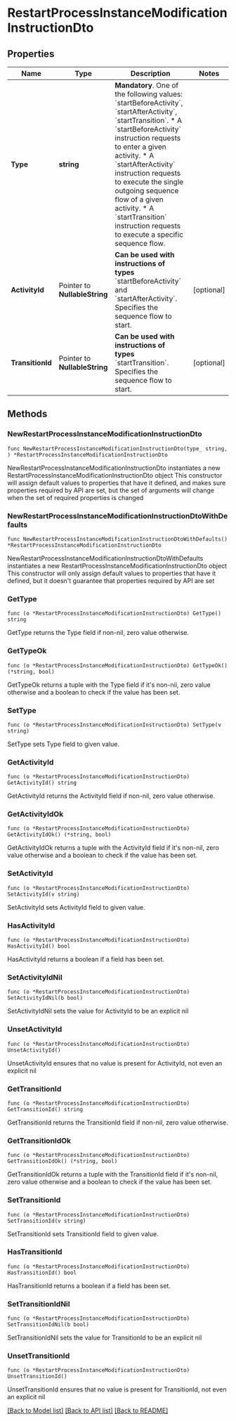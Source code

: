 # RestartProcessInstanceModificationInstructionDto

## Properties

Name | Type | Description | Notes
------------ | ------------- | ------------- | -------------
**Type** | **string** | **Mandatory**. One of the following values: &#x60;startBeforeActivity&#x60;, &#x60;startAfterActivity&#x60;, &#x60;startTransition&#x60;.  * A &#x60;startBeforeActivity&#x60; instruction requests to enter a given activity. * A &#x60;startAfterActivity&#x60; instruction requests to execute the single outgoing sequence flow of a given activity. * A &#x60;startTransition&#x60; instruction requests to execute a specific sequence flow. | 
**ActivityId** | Pointer to **NullableString** | **Can be used with instructions of types** &#x60;startBeforeActivity&#x60; and &#x60;startAfterActivity&#x60;. Specifies the sequence flow to start. | [optional] 
**TransitionId** | Pointer to **NullableString** | **Can be used with instructions of types** &#x60;startTransition&#x60;. Specifies the sequence flow to start. | [optional] 

## Methods

### NewRestartProcessInstanceModificationInstructionDto

`func NewRestartProcessInstanceModificationInstructionDto(type_ string, ) *RestartProcessInstanceModificationInstructionDto`

NewRestartProcessInstanceModificationInstructionDto instantiates a new RestartProcessInstanceModificationInstructionDto object
This constructor will assign default values to properties that have it defined,
and makes sure properties required by API are set, but the set of arguments
will change when the set of required properties is changed

### NewRestartProcessInstanceModificationInstructionDtoWithDefaults

`func NewRestartProcessInstanceModificationInstructionDtoWithDefaults() *RestartProcessInstanceModificationInstructionDto`

NewRestartProcessInstanceModificationInstructionDtoWithDefaults instantiates a new RestartProcessInstanceModificationInstructionDto object
This constructor will only assign default values to properties that have it defined,
but it doesn't guarantee that properties required by API are set

### GetType

`func (o *RestartProcessInstanceModificationInstructionDto) GetType() string`

GetType returns the Type field if non-nil, zero value otherwise.

### GetTypeOk

`func (o *RestartProcessInstanceModificationInstructionDto) GetTypeOk() (*string, bool)`

GetTypeOk returns a tuple with the Type field if it's non-nil, zero value otherwise
and a boolean to check if the value has been set.

### SetType

`func (o *RestartProcessInstanceModificationInstructionDto) SetType(v string)`

SetType sets Type field to given value.


### GetActivityId

`func (o *RestartProcessInstanceModificationInstructionDto) GetActivityId() string`

GetActivityId returns the ActivityId field if non-nil, zero value otherwise.

### GetActivityIdOk

`func (o *RestartProcessInstanceModificationInstructionDto) GetActivityIdOk() (*string, bool)`

GetActivityIdOk returns a tuple with the ActivityId field if it's non-nil, zero value otherwise
and a boolean to check if the value has been set.

### SetActivityId

`func (o *RestartProcessInstanceModificationInstructionDto) SetActivityId(v string)`

SetActivityId sets ActivityId field to given value.

### HasActivityId

`func (o *RestartProcessInstanceModificationInstructionDto) HasActivityId() bool`

HasActivityId returns a boolean if a field has been set.

### SetActivityIdNil

`func (o *RestartProcessInstanceModificationInstructionDto) SetActivityIdNil(b bool)`

 SetActivityIdNil sets the value for ActivityId to be an explicit nil

### UnsetActivityId
`func (o *RestartProcessInstanceModificationInstructionDto) UnsetActivityId()`

UnsetActivityId ensures that no value is present for ActivityId, not even an explicit nil
### GetTransitionId

`func (o *RestartProcessInstanceModificationInstructionDto) GetTransitionId() string`

GetTransitionId returns the TransitionId field if non-nil, zero value otherwise.

### GetTransitionIdOk

`func (o *RestartProcessInstanceModificationInstructionDto) GetTransitionIdOk() (*string, bool)`

GetTransitionIdOk returns a tuple with the TransitionId field if it's non-nil, zero value otherwise
and a boolean to check if the value has been set.

### SetTransitionId

`func (o *RestartProcessInstanceModificationInstructionDto) SetTransitionId(v string)`

SetTransitionId sets TransitionId field to given value.

### HasTransitionId

`func (o *RestartProcessInstanceModificationInstructionDto) HasTransitionId() bool`

HasTransitionId returns a boolean if a field has been set.

### SetTransitionIdNil

`func (o *RestartProcessInstanceModificationInstructionDto) SetTransitionIdNil(b bool)`

 SetTransitionIdNil sets the value for TransitionId to be an explicit nil

### UnsetTransitionId
`func (o *RestartProcessInstanceModificationInstructionDto) UnsetTransitionId()`

UnsetTransitionId ensures that no value is present for TransitionId, not even an explicit nil

[[Back to Model list]](../README.md#documentation-for-models) [[Back to API list]](../README.md#documentation-for-api-endpoints) [[Back to README]](../README.md)


